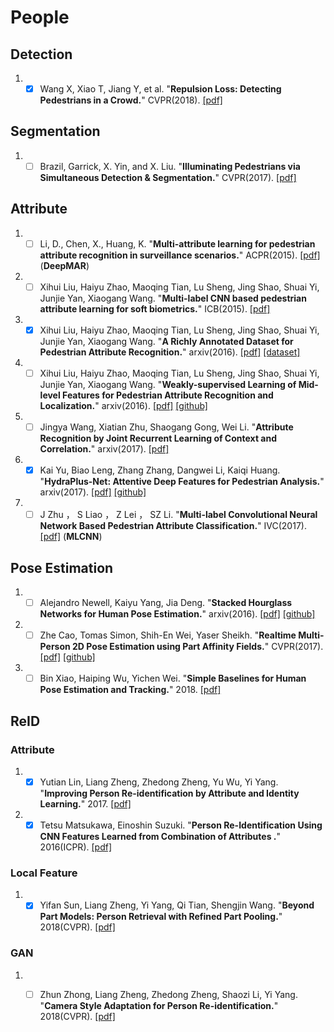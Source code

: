 # People 
## Detection 
1. - [x] Wang X, Xiao T, Jiang Y, et al.  "**Repulsion Loss: Detecting Pedestrians in a Crowd.**" CVPR(2018). [[pdf]](https://arxiv.org/abs/1711.07752) 

## Segmentation
1. - [ ] Brazil, Garrick, X. Yin, and X. Liu. "**Illuminating Pedestrians via Simultaneous Detection & Segmentation.**" CVPR(2017). [[pdf]](https://arxiv.org/abs/1706.08564) 
 
## Attribute

1. - [ ] Li, D., Chen, X., Huang, K. "**Multi-attribute learning for pedestrian attribute recognition in surveillance scenarios.**" ACPR(2015). [[pdf]](https://ieeexplore.ieee.org/document/7486476/authors) (**DeepMAR**)

1. - [ ] Xihui Liu, Haiyu Zhao, Maoqing Tian, Lu Sheng, Jing Shao, Shuai Yi, Junjie Yan, Xiaogang Wang. "**Multi-label CNN based pedestrian attribute learning for soft biometrics.**" ICB(2015). [[pdf]](https://ieeexplore.ieee.org/document/7139070/) 

1. - [x] Xihui Liu, Haiyu Zhao, Maoqing Tian, Lu Sheng, Jing Shao, Shuai Yi, Junjie Yan, Xiaogang Wang. "**A Richly Annotated Dataset for Pedestrian Attribute Recognition.**" arxiv(2016). [[pdf]](https://arxiv.org/abs/1603.07054) [[dataset]](http://rap.idealtest.org/)

1. - [ ] Xihui Liu, Haiyu Zhao, Maoqing Tian, Lu Sheng, Jing Shao, Shuai Yi, Junjie Yan, Xiaogang Wang. "**Weakly-supervised Learning of Mid-level Features for Pedestrian Attribute Recognition and Localization.**" arxiv(2016). [[pdf]](https://arxiv.org/abs/1611.05603) [[github]](https://github.com/YangZhou1994/WPAL-network)

1. - [ ] Jingya Wang, Xiatian Zhu, Shaogang Gong, Wei Li. "**Attribute Recognition by Joint Recurrent Learning of Context and Correlation.**" arxiv(2017). [[pdf]](https://arxiv.org/abs/1709.08553v1) 

1. - [x] Kai Yu, Biao Leng, Zhang Zhang, Dangwei Li, Kaiqi Huang. "**HydraPlus-Net: Attentive Deep Features for Pedestrian Analysis.**" arxiv(2017). [[pdf]](https://arxiv.org/abs/1709.09930) [[github]](https://github.com/xh-liu/HydraPlus-Net)

1. - [ ] J Zhu ， S Liao ， Z Lei ， SZ Li. "**Multi-label Convolutional Neural Network Based Pedestrian Attribute Classification.**" IVC(2017). [[pdf]](http://www.cbsr.ia.ac.cn/users/zlei/papers/JQZHU-IVC-2017.pdf) (**MLCNN**)

## Pose Estimation
1. - [ ] Alejandro Newell, Kaiyu Yang, Jia Deng. "**Stacked Hourglass Networks for Human Pose Estimation.**" arxiv(2016). [[pdf]](https://arxiv.org/abs/1603.06937) [[github]](https://github.com/anewell/pose-hg-train)

1. - [ ] Zhe Cao, Tomas Simon, Shih-En Wei, Yaser Sheikh. "**Realtime Multi-Person 2D Pose Estimation using Part Affinity Fields.**" CVPR(2017). [[pdf]](https://arxiv.org/abs/1611.08050) [[github]](https://github.com/ZheC/Realtime_Multi-Person_Pose_Estimation)

1. - [ ] Bin Xiao, Haiping Wu, Yichen Wei. "**Simple Baselines for Human Pose Estimation and Tracking.**" 2018. [[pdf]](https://arxiv.org/abs/1804.06208) 
 
## ReID
### Attribute
1. - [x] Yutian Lin, Liang Zheng, Zhedong Zheng, Yu Wu, Yi Yang. "**Improving Person Re-identification by Attribute and Identity Learning.**" 2017. [[pdf]](https://arxiv.org/abs/1703.07220) 

1. - [x] Tetsu Matsukawa, Einoshin Suzuki. "**Person Re-Identification Using CNN Features Learned from Combination of Attributes
.**" 2016(ICPR). [[pdf]](http://www.i.kyushu-u.ac.jp/~matsukawa/ReID_files/icpr2016.pdf) 

### Local Feature
1. - [x] Yifan Sun, Liang Zheng, Yi Yang, Qi Tian, Shengjin Wang. "**Beyond Part Models: Person Retrieval with Refined Part Pooling.**" 2018(CVPR). [[pdf]](https://arxiv.org/abs/1711.09349) 

### GAN
1. - [ ] Zhun Zhong, Liang Zheng, Zhedong Zheng, Shaozi Li, Yi Yang. "**Camera Style Adaptation for Person Re-identification.**" 2018(CVPR). [[pdf]](https://arxiv.org/abs/1711.10295) 

